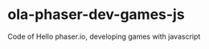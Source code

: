 ola-phaser-dev-games-js
=======================

Code of Hello phaser.io, developing games with javascript

